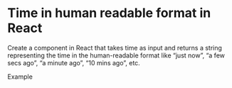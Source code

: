 # Time in human readable format in React

Create a component in React that takes time as input and returns a string representing the time in the human-readable format like “just now”, “a few secs ago”, “a minute ago”, “10 mins ago”, etc.

Example
